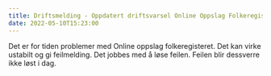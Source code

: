 ```yaml
---
title: Driftsmelding - Oppdatert driftsvarsel Online Oppslag Folkeregisteret 10.mai 2022
date: 2022-05-10T15:23:00
---
```

Det er for tiden problemer med Online oppslag folkeregisteret. Det kan virke ustabilt og gi feilmelding. Det jobbes med å løse feilen.
Feilen blir dessverre ikke løst i dag.
